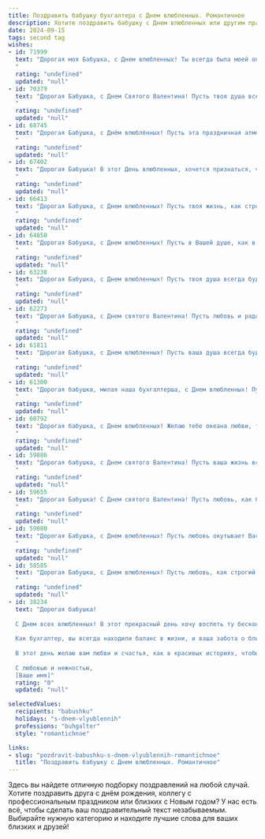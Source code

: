 ```yaml
---
title: Поздравить бабушку бухгалтера с Днем влюбленных. Романтичное
description: Хотите поздравить бабушку с Днем влюбленных или другим праздником? Наш ИИ создаст незабываемое поздравление, а вы обязательно выделитесь среди других.  
date: 2024-09-15
tags: second tag
wishes:
- id: 71999
  text: "Дорогая моя Бабушка, с Днем влюбленных! Ты всегда была моей опорой и поддержкой, твоей любви достаточно, чтобы согреть и сердце, и душу. Пусть этот день напоминает тебе, как сильно я люблю тебя, как ты дорога мне! Спасибо за твою заботу и мудрость. Ты - мой самый верный  бухгалтер счастья,  и я всегда буду хранить в сердце твою любовь!
  "
  rating: "undefined"
  updated: "null"
- id: 70379
  text: "Дорогая Бабушка, с Днем Святого Валентина! Пусть твоя душа всегда будет согрета теплом любви, а сердце - радостью от успехов твоей профессии бухгалтера. Пусть каждый день будет наполнен приятными сюрпризами и нежностью, а работа приносит только удовольствие!
  "
  rating: "undefined"
  updated: "null"
- id: 68745
  text: "Дорогая Бабушка, с Днём влюблённых! Пусть эта праздничная атмосфера напомнит тебе о том, как сильно тебя любят твои близкие, а любовь и забота, что ты даришь нам, всегда согревают наши сердца! Желаю тебе ярких красок в жизни, нежных чувств и приятных сюрпризов. Пусть твоя душа всегда будет полна радости, а сердце - любви.
  "
  rating: "undefined"
  updated: "null"
- id: 67402
  text: "Дорогая Бабушка! В этот День влюбленных, хочется признаться, что моя любовь к тебе -  это вечная бухгалтерия нежных чувств:  с каждым годом  баланс  растёт,  и дебет  моего  сердца  бесконечно  должен  тебе!  С праздником,  любимая!
  "
  rating: "undefined"
  updated: "null"
- id: 66413
  text: "Дорогая Бабушка, с Днем влюбленных! Пусть твоя жизнь, как строгие отчеты, всегда будет сбалансированной и полной любви, а сердце бьется в ритме самой страстной арии! 🎉❤️
  "
  rating: "undefined"
  updated: "null"
- id: 64858
  text: "Дорогая Бабушка, с Днем влюбленных! Пусть в Вашей душе, как в бухгалтерской книге, всегда царит порядок и гармония, а любовь – самая ценная статья расходов.
  "
  rating: "undefined"
  updated: "null"
- id: 63238
  text: "Дорогая Бабушка, с Днем влюбленных! Пусть твоя душа всегда будет согрета любовью, как бухгалтерские отчеты – точностью и порядком.  💕  Желаю тебе прекрасных, романтичных мгновений и неиссякаемого оптимизма! 😊
  "
  rating: "undefined"
  updated: "null"
- id: 62273
  text: "Дорогая Бабушка, с Днем святого Валентина! Пусть любовь и радость всегда будут рядом с Вами, как цифры в Вашем бухгалтерском балансе – всегда в гармонии и порядке. ❤️
  "
  rating: "undefined"
  updated: "null"
- id: 61811
  text: "Дорогая Бабушка, с Днем влюбленных! Пусть ваша душа всегда будет полна любви, как бухгалтерская книга - цифрами! Желаю вам долгих лет любви, счастья и процветания!
  "
  rating: "undefined"
  updated: "null"
- id: 61300
  text: "Дорогая бабушка, милая наша бухгалтерша, с Днем влюбленных! Пусть любовь и романтика всегда согревают ваше сердце, как теплые цифры в вашем бухгалтерском балансе 😊  Желаем вам невероятного счастья, чтобы жизнь складывалась как идеальный отчет, и чтобы каждый день был полон любви!
  "
  rating: "undefined"
  updated: "null"
- id: 60792
  text: "Дорогая бабушка, с Днем влюбленных! Желаю тебе океана любви, такой же безграничной, как твои бухгалтерские таланты, и счастья, которое будет расти, как твой личный капитал! 💖
  "
  rating: "undefined"
  updated: "null"
- id: 59886
  text: "Дорогая бабушка, с Днем святого Валентина! Пусть ваша жизнь всегда будет наполнена любовью, заботой и нежностью, как прекрасно сбалансированный отчет. 💖
  "
  rating: "undefined"
  updated: "null"
- id: 59655
  text: "Дорогая Бабушка! С Днем святого Валентина! Пусть любовь, как бухгалтерские балансы, всегда будет в полном порядке, а счастье – прибыльным! 💖
  "
  rating: "undefined"
  updated: "null"
- id: 59080
  text: "Дорогая Бабушка, с Днем влюбленных! Пусть любовь окутывает Вас, как тёплый плед, а числа, с которыми Вы работаете, как бухгалтер, всегда складываются в счастливые комбинации. ❤️
  "
  rating: "undefined"
  updated: "null"
- id: 58585
  text: "Дорогая Бабушка, с Днем влюбленных! Пусть любовь, как строгий баланс в твоей бухгалтерии, всегда будет в плюсе, а жизнь — прекрасной и гармоничной. 💖
  "
  rating: "undefined"
  updated: "null"
- id: 38234
  text: "Дорогая бабушка!
  
  С Днем всех влюбленных! В этот прекрасный день хочу воспеть ту бесконечную любовь, которую вы вложили в наше сердце. Вы — настоящая волшебница, способная превращать обыденные моменты в сказку, а ваше умение считать и вести отчеты — это лишь часть вашего таланта.
  
  Как бухгалтер, вы всегда находили баланс в жизни, и ваша забота о близких — это главный актив нашей семьи. Пусть ваша жизнь будет наполнена романтикой, а сердца ваших любимых людей бьются в унисон с вашим веселым ритмом.
  
  В этот день желаю вам любви и счастья, как в красивых историях, чтобы каждый ваш день был полон радости и тепла. Спасибо за вашу бесконечную поддержку и мудрость. Вы — наше главное влюбленное сердце!
  
  С любовью и нежностью,
  [Ваше имя]"
  rating: "0"
  updated: "null"

selectedValues:
  recipients: "babushku"
  holidays: "s-dnem-vlyublennih"
  professions: "buhgalter"
  style: "romantichnoe"

links:
- slug: "pozdravit-babushku-s-dnem-vlyublennih-romantichnoe"
  title: "Поздравить бабушку с Днем влюбленных. Романтичное"
---
```


Здесь вы найдете отличную подборку поздравлений на любой случай. 
Хотите поздравить друга с днём рождения, коллегу с профессиональным праздником или близких с Новым годом? У нас есть всё, чтобы сделать ваш поздравительный текст незабываемым. Выбирайте нужную категорию и находите лучшие слова для ваших близких и друзей!
